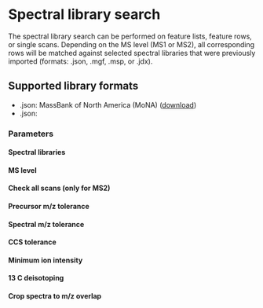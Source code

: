 # Spectral library search

The spectral library search can be performed on feature lists, feature rows, or single scans. Depending on the MS level (MS1 or MS2), all corresponding rows will be matched against selected spectral libraries that were previously imported (formats: .json, .mgf, .msp, or .jdx).

## Supported library formats
- .json: MassBank of North America (MoNA) ([download](https://mona.fiehnlab.ucdavis.edu/downloads))
- .json:

### Parameters

#### Spectral libraries

#### MS level

#### Check all scans (only for MS2)

#### Precursor m/z tolerance

#### Spectral m/z tolerance

####

#### CCS tolerance

#### Minimum ion intensity

#### 13 C deisotoping

#### Crop spectra to m/z overlap
